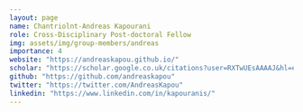 ```yaml
---
layout: page
name: Chantriolnt-Andreas Kapourani
role: Cross-Disciplinary Post-doctoral Fellow
img: assets/img/group-members/andreas
importance: 4
website: "https://andreaskapou.github.io/"
scholar: "https://scholar.google.co.uk/citations?user=RXTwUEsAAAAJ&hl=en"
github: "https://github.com/andreaskapou"
twitter: "https://twitter.com/AndreasKapou"
linkedin: "https://www.linkedin.com/in/kapouranis/"
---
```

